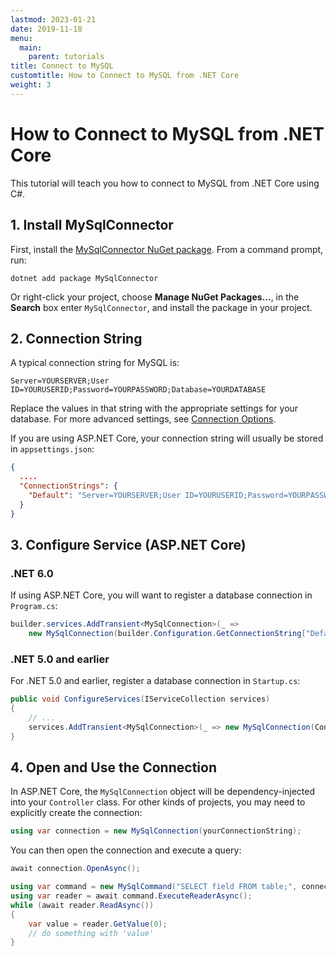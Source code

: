 ```yaml
---
lastmod: 2023-01-21
date: 2019-11-18
menu:
  main:
    parent: tutorials
title: Connect to MySQL
customtitle: How to Connect to MySQL from .NET Core
weight: 3
---
```


# How to Connect to MySQL from .NET Core

This tutorial will teach you how to connect to MySQL from .NET Core using C#.

## 1. Install MySqlConnector

First, install the [MySqlConnector NuGet package](https://www.nuget.org/packages/MySqlConnector/). From
a command prompt, run:

```
dotnet add package MySqlConnector
```

Or right-click your project, choose **Manage NuGet Packages...**, in the **Search** box enter
`MySqlConnector`, and install the package in your project.

## 2. Connection String

A typical connection string for MySQL is:

```
Server=YOURSERVER;User ID=YOURUSERID;Password=YOURPASSWORD;Database=YOURDATABASE
```

Replace the values in that string with the appropriate settings for your database. For more advanced
settings, see [Connection Options](/connection-options/).

If you are using ASP.NET Core, your connection string will usually be stored in `appsettings.json`:

```json
{
  ....
  "ConnectionStrings": {
    "Default": "Server=YOURSERVER;User ID=YOURUSERID;Password=YOURPASSWORD;Database=YOURDATABASE"
  }
}
```

## 3. Configure Service (ASP.NET Core)

### .NET 6.0

If using ASP.NET Core, you will want to register a database connection in `Program.cs`:

```csharp
builder.services.AddTransient<MySqlConnection>(_ =>
    new MySqlConnection(builder.Configuration.GetConnectionString["Default"]));
```

### .NET 5.0 and earlier

For .NET 5.0 and earlier, register a database connection in `Startup.cs`:

```csharp
public void ConfigureServices(IServiceCollection services)
{
    // ...
    services.AddTransient<MySqlConnection>(_ => new MySqlConnection(Configuration["ConnectionStrings:Default"]));
}
```


## 4. Open and Use the Connection

In ASP.NET Core, the `MySqlConnection` object will be dependency-injected into your `Controller` class. For
other kinds of projects, you may need to explicitly create the connection:

```csharp
using var connection = new MySqlConnection(yourConnectionString);
```

You can then open the connection and execute a query:

```csharp
await connection.OpenAsync();

using var command = new MySqlCommand("SELECT field FROM table;", connection);
using var reader = await command.ExecuteReaderAsync();
while (await reader.ReadAsync())
{
    var value = reader.GetValue(0);
    // do something with 'value'
}
```
